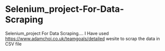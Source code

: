 # Selenium_project-For-Data-Scraping
Selenium_project For Data Scraping.... I Have used https://www.adamchoi.co.uk/teamgoals/detailed  wesite to scrap the data in CSV file
